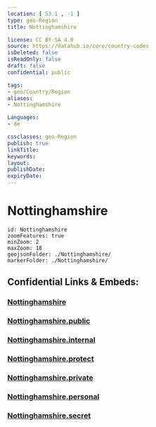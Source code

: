 ```yaml
---
location: [ 53.1 , -1 ] 
type: geo-Region
title: Nottinghamshire

license: CC BY-SA 4.0
source: https://datahub.io/core/country-codes
isDeleted: false
isReadOnly: false
draft: false
confidential: public

tags:
- geo/Country/Region
aliases:
- Nottinghamshire

Languages:
- de

cssclasses: geo-Region
publish: true
linkTitle: 
keywords: 
layout: 
publishDate: 
expiryDate: 
---
```


# Nottinghamshire

```leaflet
id: Nottinghamshire
zoomFeatures: true 
minZoom: 2 
maxZoom: 18
geojsonFolder: ./Nottinghamshire/
markerFolder: ./Nottinghamshire/
```


## Confidential Links & Embeds: 

### [Nottinghamshire](/_Standards/Earth/Continent/Europe/Europe~North/UK/England/Regions~England/East_Midlands/Nottinghamshire.md) 

### [Nottinghamshire.public](/_public/Earth/Continent/Europe/Europe~North/UK/England/Regions~England/East_Midlands/Nottinghamshire.public.md) 

### [Nottinghamshire.internal](/_internal/Earth/Continent/Europe/Europe~North/UK/England/Regions~England/East_Midlands/Nottinghamshire.internal.md) 

### [Nottinghamshire.protect](/_protect/Earth/Continent/Europe/Europe~North/UK/England/Regions~England/East_Midlands/Nottinghamshire.protect.md) 

### [Nottinghamshire.private](/_private/Earth/Continent/Europe/Europe~North/UK/England/Regions~England/East_Midlands/Nottinghamshire.private.md) 

### [Nottinghamshire.personal](/_personal/Earth/Continent/Europe/Europe~North/UK/England/Regions~England/East_Midlands/Nottinghamshire.personal.md) 

### [Nottinghamshire.secret](/_secret/Earth/Continent/Europe/Europe~North/UK/England/Regions~England/East_Midlands/Nottinghamshire.secret.md)

